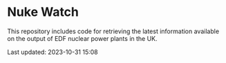 # Nuke Watch

This repository includes code for retrieving the latest information available on the output of EDF nuclear power plants in the UK.

Last updated: 2023-10-31 15:08